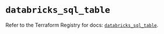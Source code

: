 # `databricks_sql_table`

Refer to the Terraform Registry for docs: [`databricks_sql_table`](https://registry.terraform.io/providers/databricks/databricks/1.41.0/docs/resources/sql_table).

